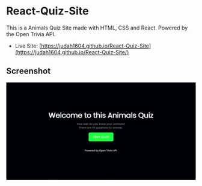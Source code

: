 # React-Quiz-Site
This is a Animals Quiz Site made with HTML, CSS and React. Powered by the Open Trivia API.
- Live Site: [https://judah1604.github.io/React-Quiz-Site](https://judah1604.github.io/React-Quiz-Site/)

## Screenshot
![](./screenshot.PNG)

